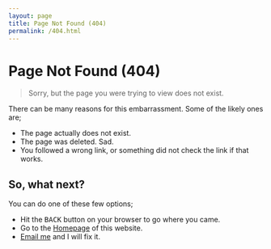 ```yaml
---
layout: page
title: Page Not Found (404)
permalink: /404.html
---
```


# Page Not Found (404)

> Sorry, but the page you were trying to view does not exist.

There can be many reasons for this embarrassment. Some of the likely ones are;

- The page actually does not exist.
- The page was deleted. Sad.
- You followed a wrong link, or something did not check the link if that works.
	
## So, what next?

You can do one of these few options;

- Hit the <kbd>BACK</kbd> button on your browser to go where you came.
- Go to the [Homepage](/) of this website.
- [Email me](/#connect) and I will fix it.
